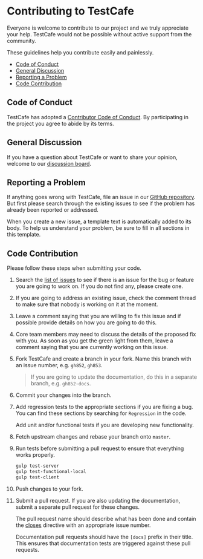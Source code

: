 # Contributing to TestCafe

Everyone is welcome to contribute to our project and we truly appreciate your help.
TestCafe would not be possible without active support from the community.

These guidelines help you contribute easily and painlessly.

* [Code of Conduct](#code-of-conduct)
* [General Discussion](#general-discussion)
* [Reporting a Problem](#reporting-a-problem)
* [Code Contribution](#code-contribution)

## Code of Conduct

TestCafe has adopted a [Contributor Code of Conduct](CODE_OF_CONDUCT.md).
By participating in the project you agree to abide by its terms.

## General Discussion

If you have a question about TestCafe or want to share your opinion,
welcome to our [discussion board](https://testcafe-discuss.devexpress.com/).

## Reporting a Problem

If anything goes wrong with TestCafe, file an issue in our [GitHub repository](https://github.com/DevExpress/testcafe/issues).
But first please search through the existing issues to see if the problem has already been reported or addressed.

When you create a new issue, a template text is automatically added to its body. To help us understand your
problem, be sure to fill in all sections in this template.

## Code Contribution

Please follow these steps when submitting your code.

1. Search the [list of issues](https://github.com/DevExpress/testcafe/issues) to see if there
  is an issue for the bug or feature you are going to work on. If you do not find any, please create one.

2. If you are going to address an existing issue, check the comment thread to make sure that nobody is working on it at the moment.

3. Leave a comment saying that you are willing to fix this issue and if possible provide details on how you are going to do this.

4. Core team members may need to discuss the details of the proposed fix with you. As soon as you get the green light from them,
  leave a comment saying that you are currently working on this issue.

5. Fork TestCafe and create a branch in your fork. Name this branch with an issue number, e.g. `gh852`, `gh853`.
  
    > If you are going to update the documentation, do this in a separate branch, e.g. `gh852-docs`.

6. Commit your changes into the branch.

7. Add regression tests to the appropriate sections if you are fixing a bug. You can find these sections by searching for `Regression` in the code.

    Add unit and/or functional tests if you are developing new functionality.

8. Fetch upstream changes and rebase your branch onto `master`.

9. Run tests before submitting a pull request to ensure that everything works properly.

    ```sh
    gulp test-server
    gulp test-functional-local
    gulp test-client
    ```

10. Push changes to your fork.

11. Submit a pull request. If you are also updating the documentation, submit a separate pull request for these changes.

    The pull request name should describe what has been done and contain
    the [closes](https://github.com/blog/1506-closing-issues-via-pull-requests) directive
    with an appropriate issue number.

    Documentation pull requests should have the `[docs]` prefix in their title.
    This ensures that documentation tests are triggered against these pull requests.
